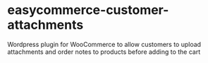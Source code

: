 # easycommerce-customer-attachments
Wordpress plugin for WooCommerce to allow customers to upload attachments and order notes to products before adding to the cart
